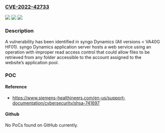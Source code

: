 ### [CVE-2022-42733](https://cve.mitre.org/cgi-bin/cvename.cgi?name=CVE-2022-42733)
![](https://img.shields.io/static/v1?label=Product&message=syngo%20Dynamics&color=blue)
![](https://img.shields.io/static/v1?label=Version&message=All%20versions%20%3C%20VA40G%20HF01%20&color=brightgreen)
![](https://img.shields.io/static/v1?label=Vulnerability&message=CWE-73%3A%20External%20Control%20of%20File%20Name%20or%20Path&color=brightgreen)

### Description

A vulnerability has been identified in syngo Dynamics (All versions < VA40G HF01). syngo Dynamics application server hosts a web service using an operation with improper read access control that could allow files to be retrieved from any folder accessible to the account assigned to the website’s application pool.

### POC

#### Reference
- https://www.siemens-healthineers.com/en-us/support-documentation/cybersecurity/shsa-741697

#### Github
No PoCs found on GitHub currently.

